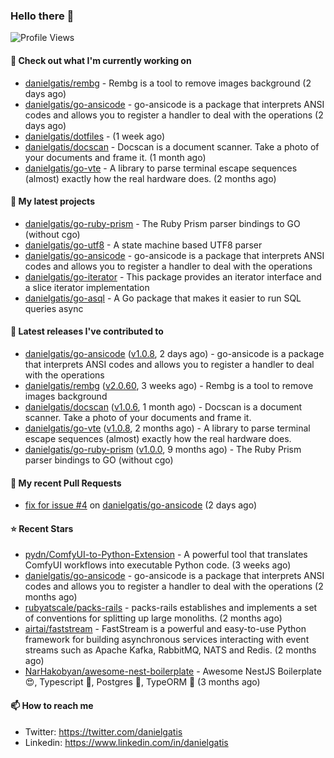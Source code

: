 ### Hello there 👋

![Profile Views](https://komarev.com/ghpvc/?username=danielgatis&label=PROFILE+VIEWS)

#### 👷 Check out what I'm currently working on

- [danielgatis/rembg](https://github.com/danielgatis/rembg) - Rembg is a tool to remove images background (2 days ago)
- [danielgatis/go-ansicode](https://github.com/danielgatis/go-ansicode) - go-ansicode is a package that interprets ANSI codes and allows you to register a handler to deal with the operations (2 days ago)
- [danielgatis/dotfiles](https://github.com/danielgatis/dotfiles) -  (1 week ago)
- [danielgatis/docscan](https://github.com/danielgatis/docscan) - Docscan is a document scanner. Take a photo of your documents and frame it. (1 month ago)
- [danielgatis/go-vte](https://github.com/danielgatis/go-vte) - A library to parse terminal escape sequences (almost) exactly how the real hardware does. (2 months ago)

#### 🌱 My latest projects

- [danielgatis/go-ruby-prism](https://github.com/danielgatis/go-ruby-prism) - The Ruby Prism parser bindings to GO (without cgo)
- [danielgatis/go-utf8](https://github.com/danielgatis/go-utf8) - A state machine based UTF8 parser
- [danielgatis/go-ansicode](https://github.com/danielgatis/go-ansicode) - go-ansicode is a package that interprets ANSI codes and allows you to register a handler to deal with the operations
- [danielgatis/go-iterator](https://github.com/danielgatis/go-iterator) - This package provides an iterator interface and a slice iterator implementation
- [danielgatis/go-asql](https://github.com/danielgatis/go-asql) - A Go package that makes it easier to run SQL queries async

#### 🔭 Latest releases I've contributed to

- [danielgatis/go-ansicode](https://github.com/danielgatis/go-ansicode) ([v1.0.8](https://github.com/danielgatis/go-ansicode/releases/tag/v1.0.8), 2 days ago) - go-ansicode is a package that interprets ANSI codes and allows you to register a handler to deal with the operations
- [danielgatis/rembg](https://github.com/danielgatis/rembg) ([v2.0.60](https://github.com/danielgatis/rembg/releases/tag/v2.0.60), 3 weeks ago) - Rembg is a tool to remove images background
- [danielgatis/docscan](https://github.com/danielgatis/docscan) ([v1.0.6](https://github.com/danielgatis/docscan/releases/tag/v1.0.6), 1 month ago) - Docscan is a document scanner. Take a photo of your documents and frame it.
- [danielgatis/go-vte](https://github.com/danielgatis/go-vte) ([v1.0.8](https://github.com/danielgatis/go-vte/releases/tag/v1.0.8), 2 months ago) - A library to parse terminal escape sequences (almost) exactly how the real hardware does.
- [danielgatis/go-ruby-prism](https://github.com/danielgatis/go-ruby-prism) ([v1.0.0](https://github.com/danielgatis/go-ruby-prism/releases/tag/v1.0.0), 9 months ago) - The Ruby Prism parser bindings to GO (without cgo)

#### 🔨 My recent Pull Requests

- [fix for issue #4](https://github.com/danielgatis/go-ansicode/pull/5) on [danielgatis/go-ansicode](https://github.com/danielgatis/go-ansicode) (2 days ago)

#### ⭐ Recent Stars

- [pydn/ComfyUI-to-Python-Extension](https://github.com/pydn/ComfyUI-to-Python-Extension) - A powerful tool that translates ComfyUI workflows into executable Python code. (3 weeks ago)
- [danielgatis/go-ansicode](https://github.com/danielgatis/go-ansicode) - go-ansicode is a package that interprets ANSI codes and allows you to register a handler to deal with the operations (2 months ago)
- [rubyatscale/packs-rails](https://github.com/rubyatscale/packs-rails) - packs-rails establishes and implements a set of conventions for splitting up large monoliths. (2 months ago)
- [airtai/faststream](https://github.com/airtai/faststream) - FastStream is a powerful and easy-to-use Python framework for building asynchronous services interacting with event streams such as Apache Kafka, RabbitMQ, NATS and Redis. (2 months ago)
- [NarHakobyan/awesome-nest-boilerplate](https://github.com/NarHakobyan/awesome-nest-boilerplate) - Awesome NestJS Boilerplate 😍, Typescript 💪, Postgres 🎉, TypeORM 🥳 (3 months ago)

#### 📫 How to reach me

- Twitter: https://twitter.com/danielgatis
- Linkedin: https://www.linkedin.com/in/danielgatis
